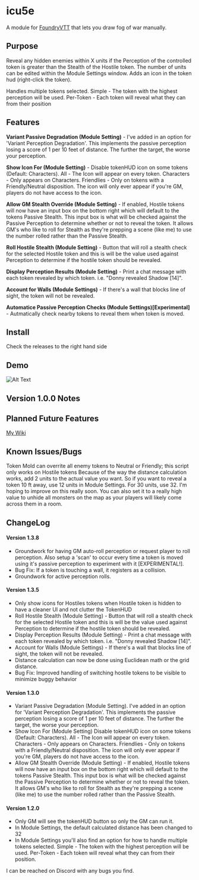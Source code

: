 <h1>icu5e</h1>

A module for <a href="https://foundryvtt.com/">FoundryVTT</a> that lets you draw fog of war manually.

<h2>Purpose</h2>

Reveal any hidden enemies within X units if the Perception of the controlled token is greater than the Stealth of the Hostile token. The number of units can be edited within the Module Settings window. Adds an icon in the token hud (right-click the token).

Handles multiple tokens selected. Simple - The token with the highest perception will be used. Per-Token - Each token will reveal what they can from their position

<h2>Features</h2>

**Variant Passive Degradation (Module Setting)** - I've added in an option for 'Variant Perception Degradation'. This implements the passive perception losing a score of 1 per 10 feet of distance. The further the target, the worse your perception.

**Show Icon For (Module Setting)** - Disable tokenHUD icon on some tokens (Default: Characters). All - The Icon will appear on every token. Characters - Only appears on Characters. Friendlies - Only on tokens with a Friendly/Neutral disposition. The icon will only ever appear if you're GM, players do not have access to the icon.

**Allow GM Stealth Override (Module Setting)** - If enabled, Hostile tokens will now have an input box on the bottom right which will default to the tokens Passive Stealth. This input box is what will be checked against the Passive Perception to determine whether or not to reveal the token. It allows GM's who like to roll for Stealth as they're prepping a scene (like me) to use the number rolled rather than the Passive Stealth.

**Roll Hostile Stealth (Module Setting)** - Button that will roll a stealth check for the selected Hostile token and this is will be the value used against Perception to determine if the hostile token should be revealed.

**Display Perception Results (Module Setting)** - Print a chat message with each token revealed by which token. i.e. "Donny revealed Shadow [14]".

**Account for Walls (Module Settings)** - If there's a wall that blocks line of sight, the token will not be revealed.

**Automatice Passive Perception Checks (Module Settings)[Experimental]** - Autmatically check nearby tokens to reveal them when token is moved.

<h2>Install</h2>
Check the releases to the right hand side

<h2>Demo</h2>

![Alt Text](https://media.giphy.com/media/mAD0BrIgiM4HgdZX64/giphy.gif)

<h2>Version 1.0.0 Notes</h2>


<h2>Planned Future Features</h2>
<a href="https://edhel.online/wiki/Icue5e#Version_1.3.0/">My Wiki</a>


<h2>Known Issues/Bugs</h2>
Token Mold can overrite all enemy tokens to Neutral or Friendly; this script only works on Hostile tokens
Because of the way the distance calculation works, add 2 units to the actual value you want. So if you want to reveal a token 10 ft away, use 12 units in Module Settings. For 30 units, use 32. I'm hoping to improve on this really soon. You can also set it to a really high value to unhide all monsters on the map as your players will likely come across them in a room.

<h2>ChangeLog</h2>

<h4>Version 1.3.8</h4>
<ul>
  <li>Groundwork for having GM auto-roll perception or request player to roll perception. Also setup a 'scan' to occur every time a token is moved using it's passive perception to experiment with it [EXPERIMENTAL!]. </li>
  <li>Bug Fix: If a token is touching a wall, it registers as a collision. </li>
  <li>Groundwork for active perception rolls.</li>
</ul>

<h4>Version 1.3.5</h4>
<ul>
  <li>Only show icons for Hostiles tokens when Hostile token is hidden to have a cleaner UI and not clutter the TokenHUD</li>
  <li>Roll Hostile Stealth (Module Setting) - Button that will roll a stealth check for the selected Hostile token and this is will be the value used against Perception to determine if the hostile token should be revealed.</li>
  <li>Display Perception Results (Module Setting) - Print a chat message with each token revealed by which token. i.e. "Donny revealed Shadow [14]".</li>
  <li>Account for Walls (Module Settings) - If there's a wall that blocks line of sight, the token will not be revealed.</li>
  <li>Distance calculation can now be done using Euclidean math or the grid distance.</li>
  <li>Bug Fix: Improved handling of switching hostile tokens to be visible to minimize buggy behavior</li>
</ul>

<h4>Version 1.3.0</h4>
<ul>
  <li>Variant Passive Degradation (Module Setting). I've added in an option for 'Variant Perception Degradation'. This implements the passive perception losing a score of 1 per 10 feet of distance. The further the target, the worse your perception.</li>
  <li>Show Icon For (Module Setting) Disable tokenHUD icon on some tokens (Default: Characters). All - The Icon will appear on every token. Characters - Only appears on Characters. Friendlies - Only on tokens with a Friendly/Neutral disposition. The icon will only ever appear if you're GM, players do not have access to the icon.</li>
  <li>Allow GM Stealth Override (Module Setting) - If enabled, Hostile tokens will now have an input box on the bottom right which will default to the tokens Passive Stealth. This input box is what will be checked against the Passive Perception to determine whether or not to reveal the token. It allows GM's who like to roll for Stealth as they're prepping a scene (like me) to use the number rolled rather than the Passive Stealth.</li>
</ul>

<h4>Version 1.2.0</h4>
<ul>
  <li>Only GM will see the tokenHUD button so only the GM can run it.</li>
  <li>In Module Settings, the default calculated distance has been changed to 32</li>
  <li>In Module Settings you'll also find an option for how to handle multiple tokens selected. Simple - The token with the highest perception will be used. Per-Token - Each token will reveal what they can from their position.</li>
</ul>

I can be reached on Discord with any bugs you find.
